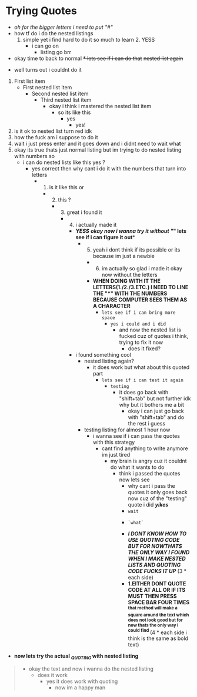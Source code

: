 # Trying Quotes
* *oh for the bigger letters i need to put "#"*
* how tf do i do the nested listings 
  1. simple yet i find hard to do it so much to learn
     2. YESS
        - i can go on 
          * listing go brr
* okay time to back to normal 
          ~~* lets see if i can do that~~
            ~~nested list again~~ 
- well turns out i couldnt do it
1. First list item
   - First nested list item
     - Second nested list item 
       - Third nested list item
         * okay i think i mastered the nested list item
           *  so its like this 
              * yes
                * yes!
2. is it ok to nested list turn red idk
3. how the fuck am i suppose to do it
4. wait i just press enter and it goes down and i didnt need to wait what 
5. okay its true thats just normal listing but im trying to do nested listing with numbers so 
   * i can do nested lists like this yes ? 
     * yes correct then why cant i do it with the numbers that turn into letters 
       * 1. is it like this or
         * 2. this ?
           * 3. great i found it
             * 4. i actually made it
               * ***YESS*** ***okay now i wanna try it without "*" lets see if i can figure it out***
                 - 5. yeah i dont think if its possible or its because im just a newbie
                   - 6. im actually so glad i made it okay now without the letters
                   - **WHEN DOING WITH IT THE LETTERS(1./2./3.ETC.) I NEED TO LINE THE "*" WITH THE NUMBERS BECAUSE COMPUTER SEES THEM AS A CHARACTER**
                        - `lets see if i can bring more space`
                           - `yes i could and i did`
                              - and now the nested list is fucked cuz of quotes i think, trying to fix it now
                                - does it fixed?
                - i found something cool
                  - nested listing again? 
                    - it does work but what about this quoted part
                      * `lets see if i can test it again ` 
                           * `testing`  
                             * it does go back with "shift+tab" but not further idk why but it bothers me a bit 
                               * okay i can just go back with "shift+tab" and do the rest i guess 
                   * testing listing for almost 1 hour now
                     * i wanna see if i can pass the quotes with this strategy 
                       * cant find anything to write anymore im just tired 
                         * my brain is angry cuz it couldnt do what it wants to do 
                           * think i passed the quotes now lets see
                             - why cant i pass the quotes it only goes back now cuz of the "testing" quote i did ***yikes***
                             - `wait`
                             -     `what`
                             - ***I DONT KNOW HOW TO USE QUOTING CODE BUT FOR NOWTHATS THE ONLY WAY I FOUND WHEN I MAKE NESTED LISTS AND QUOTING CODE FUCKS IT UP*** (3 * each side)
                             - ****1.EITHER DONT QUOTE CODE AT ALL OR IF ITS MUST THEN PRESS SPACE BAR FOUR TIMES <sup> that method will make a square around the text which does not look good but for now thats the only way i could find </sup>**** (4 * each side i think is the same as bold text)
- **now lets try the actual <sub> ***QUOTING*** </sub> with nested listing**
> - okay the text and now i wanna do the nested listing
>   - does it work
>     - yes it does work with quoting 
>        - now im a happy man 
